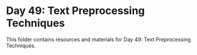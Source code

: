 # Day 49: Text Preprocessing Techniques

This folder contains resources and materials for Day 49: Text Preprocessing Techniques.